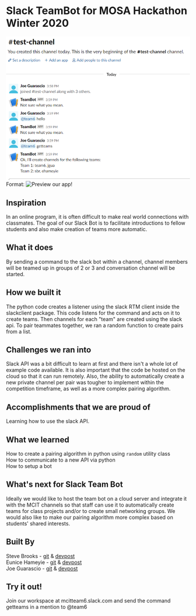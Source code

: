 # Slack TeamBot for MOSA Hackathon Winter 2020

![GitHub Logo](/images/mosahack_team6_12jan2020_teambot.png)
Format: ![Preview our app!](https://github.com/jguarascio/mosa-hackathon-winter20-team6/tree/master/images/mosahack_team6_12jan2020_teambot.png)

## Inspiration
In an online program, it is often difficult to make real world connections with classmates. The goal of our Slack Bot is to facilitate introductions to fellow students and also make creation of teams more automatic.

## What it does
By sending a command to the slack bot within a channel, channel members will be teamed up in groups of 2 or 3 and conversation channel will be started.

## How we built it
The python code creates a listener using the slack RTM client inside the slackclient package. This code listens for the command and acts on it to create teams. Then channels for each "team" are created using the slack api.
To pair teammates together, we ran a random function to create pairs from a list.

## Challenges we ran into
Slack API was a bit difficult to learn at first and there isn't a whole lot of example code available. It is also important that the code be hosted on the cloud so that it can run remotely.
Also, the ability to automatically create a new private channel per pair was tougher to implement within the competition timeframe, as well as a more complex pairing algorithm.

## Accomplishments that we are proud of
Learning how to use the slack API.

## What we learned
How to create a pairing algorithm in python using `random` utility class   
How to communicate to a new API via python   
How to setup a bot   

## What's next for Slack Team Bot
Ideally we would like to host the team bot on a cloud server and integrate it with the MCIT channels so that staff can use it to automatically create teams for class projects and/or to create small networking groups.
We would also like to make our pairing algorithm more complex based on students' shared interests.

## Built By
Steve Brooks - [git](https://github.com/stevegbrooks) & [devpost](https://devpost.com/stevegbrooks)    
Eunice Hameyie - [git](https://github.com/ehameyie) & [devpost](https://devpost.com/ehameyie)    
Joe Guarascio - [git](https://github.com/jguarascio) & [devpost](https://devpost.com/jgua)

## Try it out!
Join our workspace at mcitteam6.slack.com and send the command getteams in a mention to @team6
